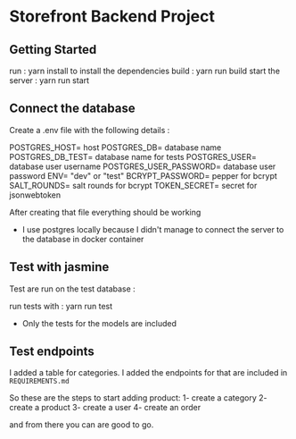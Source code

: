 # Storefront Backend Project

## Getting Started

run : yarn install to install the dependencies
build : yarn run build
start the server : yarn run start

## Connect the database

Create a .env file with the following details :

POSTGRES_HOST= host
POSTGRES_DB= database name
POSTGRES_DB_TEST= database name for tests
POSTGRES_USER= database user username
POSTGRES_USER_PASSWORD= database user password
ENV= "dev" or "test"
BCRYPT_PASSWORD= pepper for bcrypt
SALT_ROUNDS= salt rounds for bcrypt
TOKEN_SECRET= secret for jsonwebtoken

After creating that file everything should be working

- I use postgres locally because I didn't manage to connect the server to the database in docker container

## Test with jasmine

Test are run on the test database :

run tests with : yarn run test

- Only the tests for the models are included

## Test endpoints

I added a table for categories.
I added the endpoints for that are included in `REQUIREMENTS.md`

So these are the steps to start adding product:
1- create a category
2- create a product
3- create a user
4- create an order

and from there you can are good to go.
